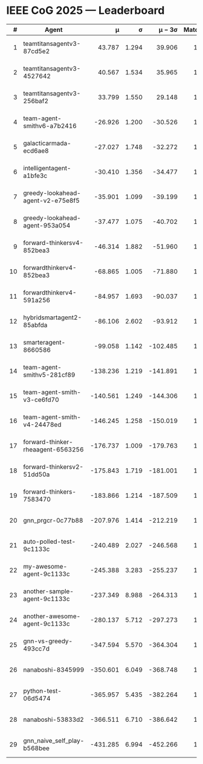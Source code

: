 # IEEE CoG 2025 — Leaderboard

| # | Agent | μ | σ | μ − 3σ | Matches | Updated |
|---:|---|---:|---:|---:|---:|---|
| 1 | teamtitansagentv3-87cd5e2 | 43.787 | 1.294 | 39.906 | 1532 | 2025-08-18 00:11 |
| 2 | teamtitansagentv3-4527642 | 40.567 | 1.534 | 35.965 | 1660 | 2025-08-18 00:11 |
| 3 | teamtitansagentv3-256baf2 | 33.799 | 1.550 | 29.148 | 1652 | 2025-08-18 00:11 |
| 4 | team-agent-smithv6-a7b2416 | -26.926 | 1.200 | -30.526 | 1440 | 2025-08-18 00:11 |
| 5 | galacticarmada-ecd6ae8 | -27.027 | 1.748 | -32.272 | 1840 | 2025-08-18 00:11 |
| 6 | intelligentagent-a1bfe3c | -30.410 | 1.356 | -34.477 | 1263 | 2025-08-18 00:11 |
| 7 | greedy-lookahead-agent-v2-e75e8f5 | -35.901 | 1.099 | -39.199 | 1840 | 2025-08-18 00:11 |
| 8 | greedy-lookahead-agent-953a054 | -37.477 | 1.075 | -40.702 | 1620 | 2025-08-18 00:11 |
| 9 | forward-thinkersv4-852bea3 | -46.314 | 1.882 | -51.960 | 1164 | 2025-08-18 00:11 |
| 10 | forwardthinkerv4-852bea3 | -68.865 | 1.005 | -71.880 | 1148 | 2025-08-18 00:11 |
| 11 | forwardthinkerv4-591a256 | -84.957 | 1.693 | -90.037 | 1450 | 2025-08-18 00:11 |
| 12 | hybridsmartagent2-85abfda | -86.106 | 2.602 | -93.912 | 1588 | 2025-08-18 00:11 |
| 13 | smarteragent-8660586 | -99.058 | 1.142 | -102.485 | 1307 | 2025-08-18 00:11 |
| 14 | team-agent-smithv5-281cf89 | -138.236 | 1.219 | -141.891 | 1700 | 2025-08-18 00:11 |
| 15 | team-agent-smith-v3-ce6fd70 | -140.561 | 1.249 | -144.306 | 1760 | 2025-08-18 00:11 |
| 16 | team-agent-smith-v4-24478ed | -146.245 | 1.258 | -150.019 | 1580 | 2025-08-18 00:11 |
| 17 | forward-thinker-rheaagent-6563256 | -176.737 | 1.009 | -179.763 | 1536 | 2025-08-18 00:11 |
| 18 | forward-thinkersv2-51dd50a | -175.843 | 1.719 | -181.001 | 1456 | 2025-08-18 00:11 |
| 19 | forward-thinkers-7583470 | -183.866 | 1.214 | -187.509 | 1280 | 2025-08-18 00:11 |
| 20 | gnn_prgcr-0c77b88 | -207.976 | 1.414 | -212.219 | 1460 | 2025-08-18 00:11 |
| 21 | auto-polled-test-9c1133c | -240.489 | 2.027 | -246.568 | 1320 | 2025-08-18 00:11 |
| 22 | my-awesome-agent-9c1133c | -245.388 | 3.283 | -255.237 | 1920 | 2025-08-18 00:11 |
| 23 | another-sample-agent-9c1133c | -237.349 | 8.988 | -264.313 | 1500 | 2025-08-18 00:11 |
| 24 | another-awesome-agent-9c1133c | -280.137 | 5.712 | -297.273 | 1540 | 2025-08-18 00:11 |
| 25 | gnn-vs-greedy-493cc7d | -347.594 | 5.570 | -364.304 | 1360 | 2025-08-18 00:11 |
| 26 | nanaboshi-8345999 | -350.601 | 6.049 | -368.748 | 1520 | 2025-08-18 00:11 |
| 27 | python-test-06d5474 | -365.957 | 5.435 | -382.264 | 1280 | 2025-08-18 00:11 |
| 28 | nanaboshi-53833d2 | -366.511 | 6.710 | -386.642 | 1340 | 2025-08-18 00:11 |
| 29 | gnn_naive_self_play-b568bee | -431.285 | 6.994 | -452.266 | 1420 | 2025-08-18 00:11 |
